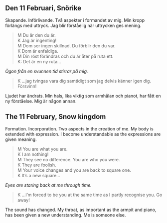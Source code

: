 
Den 11 Februari, Snörike
-------------------------
  
Skapande. Införlivande. Två aspekter i formandet av mig. Min kropp förlängs med uttryck. Jag blir förståelig när uttrycken ges mening.

><abbr>M</abbr> Du är den du är.<br />
><abbr>K</abbr> Jag är ingenting!<br />
><abbr>M</abbr> Dom ser ingen skillnad. Du förblir den du var.<br />
><abbr>K</abbr> Dom är enfaldiga.<br />
><abbr>M</abbr> Din röst förändras och du är åter på ruta ett.<br />K: Det är en ny ruta…

*Ögon från en svunnen tid stirrar på mig.*

><abbr>K</abbr> …jag tvingas vara dig samtidigt som jag delvis känner igen dig. Försvinn!

Ljudet har ändrats. Min hals, lika viktig som armhålan och pianot, har fått en ny förståelse. Mig är någon annan.



The 11 February, Snow kingdom
------------------------------
  
Formation. Incorporation. Two aspects in the creation of me. My body is extended with expression. I become understandable as the expressions are given meaning.

><abbr>M</abbr> You are what you are.<br />
><abbr>K</abbr> I am nothing!<br />
><abbr>M</abbr> They see no difference. You are who you were.<br />
><abbr>K</abbr> They are foolish.<br />
><abbr>M</abbr> Your voice changes and you are back to square one.<br />
><abbr>K</abbr> It’s a new square…</p>

*Eyes are staring back at me through time.*

><abbr>K</abbr> …I’m forced to be you at the same time as I partly recognise you. Go away!

The sound has changed. My throat, as important as the armpit and piano, has been given a new understanding. Me is someone else.

